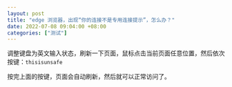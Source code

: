```yaml
---
layout: post
title: "edge 浏览器，出现“你的连接不是专用连接提示”，怎么办？"
date: 2022-07-08 09:04:00 +08:00
categories: ["测试"]
---
```



调整键盘为英文输入状态，刷新一下页面，鼠标点击当前页面任意位置，然后依次按键：`thisisunsafe`

按完上面的按键，页面会自动刷新，然后就可以正常访问了。